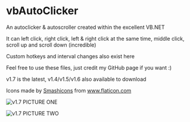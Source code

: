 # vbAutoClicker
An autoclicker &amp; autoscroller created within the excellent VB.NET

It can left click, right click, left & right click at the same time, middle click, scroll up and scroll down (incredible)

Custom hotkeys and interval changes also exist here

Feel free to use these files, just credit my GitHub page if you want :)

v1.7 is the latest, v1.4/v1.5/v1.6 also available to download

<div>Icons made by <a href="https://www.flaticon.com/authors/smashicons" title="Smashicons">Smashicons</a> from <a href="https://www.flaticon.com/" title="Flaticon">www.flaticon.com</a></div>

![v1.7 PICTURE ONE](https://i.imgur.com/svlinEE.png)

![v1.7 PICTURE TWO](https://i.imgur.com/4dcbNRv.png)

